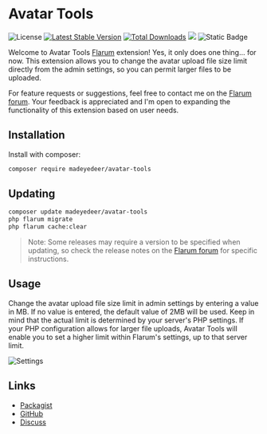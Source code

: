 # Avatar Tools

![License](https://img.shields.io/badge/license-MIT-blue.svg) [![Latest Stable Version](https://img.shields.io/packagist/v/madeyedeer/avatar-tools.svg)](https://packagist.org/packages/madeyedeer/avatar-tools) [![Total Downloads](https://img.shields.io/packagist/dt/madeyedeer/avatar-tools.svg)](https://packagist.org/packages/madeyedeer/avatar-tools) [![](https://img.shields.io/static/v1?label=sponsor&message=%E2%9D%A4&logo=GitHub&color=%23fe8e86)](https://github.com/sponsors/adrianmccay) ![Static Badge](https://img.shields.io/badge/flarum-v1.8.5-%23e7672e?logo=flarum)

Welcome to Avatar Tools [Flarum](http://flarum.org) extension! Yes, it only does one thing... for now. This extension allows you to change the avatar upload file size limit directly from the admin settings, so you can permit larger files to be uploaded. 

For feature requests or suggestions, feel free to contact me on the [Flarum forum](https://discuss.flarum.org/d/34570-avatar-tools). Your feedback is appreciated and I'm open to expanding the functionality of this extension based on user needs.

## Installation

Install with composer:

```sh
composer require madeyedeer/avatar-tools
```

## Updating

```sh
composer update madeyedeer/avatar-tools
php flarum migrate
php flarum cache:clear
```

> Note: Some releases may require a version to be specified when updating, so check the release notes on the [Flarum forum](https://discuss.flarum.org/d/34570-avatar-tools) for specific instructions.

## Usage
Change the avatar upload file size limit in admin settings by entering a value in MB.
If no value is entered, the default value of 2MB will be used. Keep in mind that the actual limit is determined by your server's PHP settings. If your PHP configuration allows for larger file uploads, Avatar Tools will enable you to set a higher limit within Flarum's settings, up to that server limit.

![Settings](https://i.ibb.co/xhyqD8m/settings.png)


## Links

- [Packagist](https://packagist.org/packages/madeyedeer/avatar-tools)
- [GitHub](https://github.com/madeyedeer/avatar-tools)
- [Discuss](https://discuss.flarum.org/d/34570-avatar-tools)

